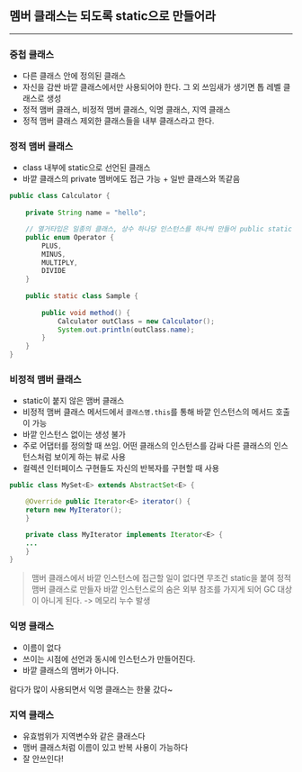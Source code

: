 ## 멤버 클래스는 되도록 static으로 만들어라
---

### 중첩 클래스
- 다른 클래스 안에 정의된 클래스
- 자신을 감싼 바깥 클래스에서만 사용되어야 한다. 그 외 쓰임새가 생기면 톱 레벨 클래스로 생성
- 정적 맴버 클래스, 비정적 맴버 클래스, 익명 클래스, 지역 클래스
- 정적 맴버 클래스 제외한 클래스들을 내부 클래스라고 한다.

### 정적 맴버 클래스
- class 내부에 static으로 선언된 클래스
- 바깥 클래스의 private 멤버에도 접근 가능 + 일반 클래스와 똑같음

```java
public class Calculator {
	
    private String name = "hello";

	// 열거타입은 일종의 클래스, 상수 하나당 인스턴스를 하나씩 만들어 public static final 필드로 공개함
	public enum Operator {
		PLUS,
        MINUS,
        MULTIPLY,
        DIVIDE
    }
    
    public static class Sample {
    	
        public void method() {
        	Calculator outClass = new Calculator();
            System.out.println(outClass.name);
        }
    }
}
```

### 비정적 맴버 클래스
- static이 붙지 않은 맴버 클래스
- 비정적 맴버 클래스 메서드에서 `클래스명.this`를 통해 바깥 인스턴스의 메서드 호출이 가능
- 바깥 인스턴스 없이는 생성 불가
- 주로 어댑터를 정의할 때 쓰임. 어떤 클래스의 인스턴스를 감싸 다른 클래스의 인스턴스처럼 보이게 하는 뷰로 사용
- 컬렉션 인터페이스 구현들도 자신의 반복자를 구현할 때 사용
```java 
public class MySet<E> extends AbstractSet<E> {

    @Override public Iterator<E> iterator() {
    return new MyIterator();
    }

    private class MyIterator implements Iterator<E> {
    ...
    }
}

```

>맴버 클래스에서 바깥 인스턴스에 접근할 일이 없다면 무조건 static을 붙여 정적 맴버 클래스로 만들자
바깥 인스턴스로의 숨은 외부 참조를 가지게 되어 GC 대상이 아니게 된다. -> 메모리 누수 발생

### 익명 클래스
- 이름이 없다
- 쓰이는 시점에 선언과 동시에 인스턴스가 만들어진다.
- 바깥 클래스의 멤버가 아니다.

람다가 많이 사용되면서 익명 클래스는 한물 갔다~

### 지역 클래스
- 유효범위가 지역변수와 같은 클래스다
- 맴버 클래스처럼 이름이 있고 반복 사용이 가능하다
- 잘 안쓰인다!
